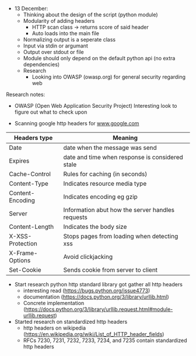 * 13 December:
    - Thinking about the design of the script (python module)
    - Modularity of adding headers
        - HTTP scan class -> returns score of said header
        - Auto loads into the main file
    - Normalizing output is a seperate class
    - Input via stdin or argumant
    - Output over stdout or file
    - Module should only depend on the default python api (no extra dependencies)
    - Research
        - Looking into OWASP (owasp.org) for general security regarding web

Research notes:
* OWASP (Open Web Application Security Project) Interesting look to figure out what to check upon

* Scanning google http headers for www.google.com

| Headers type     | Meaning                                          |
|------------------|--------------------------------------------------|
| Date             | date when the message was send                   |
| Expires          | date and time when response is considered stale  |
| Cache-Control    | Rules for caching (in seconds)                   |
| Content-Type     | Indicates resource media type                    |
| Content-Encoding | Indicates encoding eg gzip                       |
| Server           | Information abut how the server handles requests |
| Content-Length   | Indicates the body size                          |
| X-XSS-Protection | Stops pages from loading when detecting xss      |
| X-Frame-Options  | Avoid clickjacking                               |
| Set-Cookie       | Sends cookie from server to client               |

* Start research python http standard library got gather all http headers
    - interesting read (https://bugs.python.org/issue4773)
    - documentation (https://docs.python.org/3/library/urllib.html)
    - Concrete implementation (https://docs.python.org/3/library/urllib.request.html#module-urllib.request)
* Started research on standardized http headers
    - http headers on wikipedia (https://en.wikipedia.org/wiki/List_of_HTTP_header_fields)
    - RFCs 7230, 7231, 7232, 7233, 7234, and 7235 contain standardized http headers